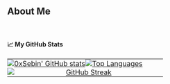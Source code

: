 ## About Me
<br>

#### &#x1f4c8; My GitHub Stats

<!-- prettier-ignore-start -->
<table style="border-collapse: collapse; border: none;">
  <tr style="background-color: transparent;">
    <td style="border: none; padding: 0; background-color: transparent; width: 50%;">
      <a href="https://github.com/anuraghazra/github-readme-stats">
        <img src="https://github-readme-stats.vercel.app/api?username=0xSebin&show=reviews,discussions_started,discussions_answered,prs_merged,prs_merged_percentage&show_icons=true&theme=tokyonight" alt="0xSebin' GitHub stats" style="max-width: 100%; display: block;">
      </a>
    </td>
    <td style="border: none; padding: 0; background-color: transparent; width: 50%;">
      <a href="https://github.com/anuraghazra/github-readme-stats">
        <img src="https://github-readme-stats.vercel.app/api/top-langs/?username=0xSebin&langs_count=8&size_weight=0.5&count_weight=0.5&theme=tokyonight&layout=compact" alt="Top Languages" style="max-width: 100%; display: block;">
      </a>
    </td>
  </tr>
  <tr style="background-color: transparent;">
    <td colspan="2" align="center" style="border: none; padding: 0; background-color: transparent;">
      <a href="https://git.io/streak-stats">
        <img src="https://streak-stats.demolab.com/?user=0xSebin&theme=tokyonight" alt="GitHub Streak" style="max-width: 100%; display: block;">
      </a>
    </td>
  </tr>
</table>
<!-- prettier-ignore-end -->
